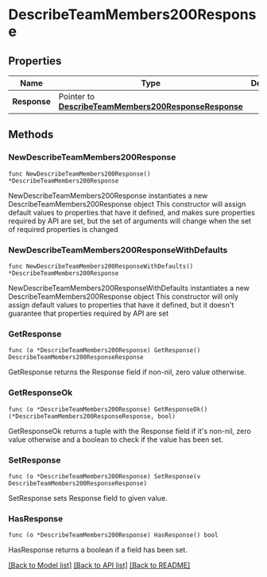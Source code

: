 # DescribeTeamMembers200Response

## Properties

Name | Type | Description | Notes
------------ | ------------- | ------------- | -------------
**Response** | Pointer to [**DescribeTeamMembers200ResponseResponse**](DescribeTeamMembers200ResponseResponse.md) |  | [optional] 

## Methods

### NewDescribeTeamMembers200Response

`func NewDescribeTeamMembers200Response() *DescribeTeamMembers200Response`

NewDescribeTeamMembers200Response instantiates a new DescribeTeamMembers200Response object
This constructor will assign default values to properties that have it defined,
and makes sure properties required by API are set, but the set of arguments
will change when the set of required properties is changed

### NewDescribeTeamMembers200ResponseWithDefaults

`func NewDescribeTeamMembers200ResponseWithDefaults() *DescribeTeamMembers200Response`

NewDescribeTeamMembers200ResponseWithDefaults instantiates a new DescribeTeamMembers200Response object
This constructor will only assign default values to properties that have it defined,
but it doesn't guarantee that properties required by API are set

### GetResponse

`func (o *DescribeTeamMembers200Response) GetResponse() DescribeTeamMembers200ResponseResponse`

GetResponse returns the Response field if non-nil, zero value otherwise.

### GetResponseOk

`func (o *DescribeTeamMembers200Response) GetResponseOk() (*DescribeTeamMembers200ResponseResponse, bool)`

GetResponseOk returns a tuple with the Response field if it's non-nil, zero value otherwise
and a boolean to check if the value has been set.

### SetResponse

`func (o *DescribeTeamMembers200Response) SetResponse(v DescribeTeamMembers200ResponseResponse)`

SetResponse sets Response field to given value.

### HasResponse

`func (o *DescribeTeamMembers200Response) HasResponse() bool`

HasResponse returns a boolean if a field has been set.


[[Back to Model list]](../README.md#documentation-for-models) [[Back to API list]](../README.md#documentation-for-api-endpoints) [[Back to README]](../README.md)


